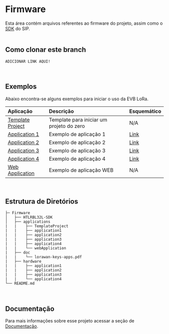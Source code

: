 # Firmware
Esta área contém arquivos referentes ao firmware do projeto, assim como o [SDK](https://github.com/Hana-Electronics/EVB-LoRaWAN-HTLRBL32L/tree/master/Firmware/HTLRBL32L-SDK) do SIP.
<br>
<br>

## Como clonar este branch
<pre><code id="como-clonar-branch">ADICIONAR LINK AQUI!</code></pre>
<br>

## Exemplos
Abaixo encontra-se alguns exemplos para iniciar o uso da EVB LoRa.

| Aplicação  |      Descrição                      | Esquemático          |
| :---------- | :---------------------------------- | :----------------- |
| [Template Project](https://github.com/Hana-Electronics/EVB-LoRaWAN-HTLRBL32L/tree/master/Firmware/applications/TemplateProject) | Template para iniciar um projeto do zero | N/A |
| [Application 1](https://github.com/Hana-Electronics/EVB-LoRaWAN-HTLRBL32L/tree/master/Firmware/applications/application1) | Exemplo de aplicação 1 | [Link](https://github.com/Hana-Electronics/EVB-LoRaWAN-HTLRBL32L/tree/master/Firmware/hardware/application1) |
| [Application 2](https://github.com/Hana-Electronics/EVB-LoRaWAN-HTLRBL32L/tree/master/Firmware/applications/application2) | Exemplo de aplicação 2 |[Link](https://github.com/Hana-Electronics/EVB-LoRaWAN-HTLRBL32L/tree/master/Firmware/hardware/application2) |
| [Application 3](https://github.com/Hana-Electronics/EVB-LoRaWAN-HTLRBL32L/tree/master/Firmware/applications/application2) | Exemplo de aplicação 3 | [Link](https://github.com/Hana-Electronics/EVB-LoRaWAN-HTLRBL32L/tree/master/Firmware/hardware/application3) |
| [Application 4](https://github.com/Hana-Electronics/EVB-LoRaWAN-HTLRBL32L/tree/master/Firmware/applications/application2) | Exemplo de aplicação 4 | [Link](https://github.com/Hana-Electronics/EVB-LoRaWAN-HTLRBL32L/tree/master/Firmware/hardware/application4) |
| [Web Application](https://github.com/Hana-Electronics/EVB-LoRaWAN-HTLRBL32L/tree/master/Firmware/applications/application2) | Exemplo de aplicação WEB | N/A | 
<br>

## Estrutura de Diretórios
```
├─ Firmware
│   ├── HTLRBL32L-SDK
│   ├── applications
|   |    ├── TemplateProject
|   |    ├── application1
|   |    ├── application2
|   |    ├── application3
|   |    ├── application4
|   |    └── webApplication
|   ├── doc
|   |    └── lorawan-keys-apps.pdf
|   ├── hardware
|   |    ├── application1
|   |    ├── application2
|   |    ├── application3
|   |    └── application4
└── README.md
```
<br>

## Documentação

Para mais informações sobre esse projeto acessar a seção de [Documentação](https://github.com/Hana-Electronics/EVB-LoRaWAN-HTLRBL32L/tree/master/Firmware/doc).

